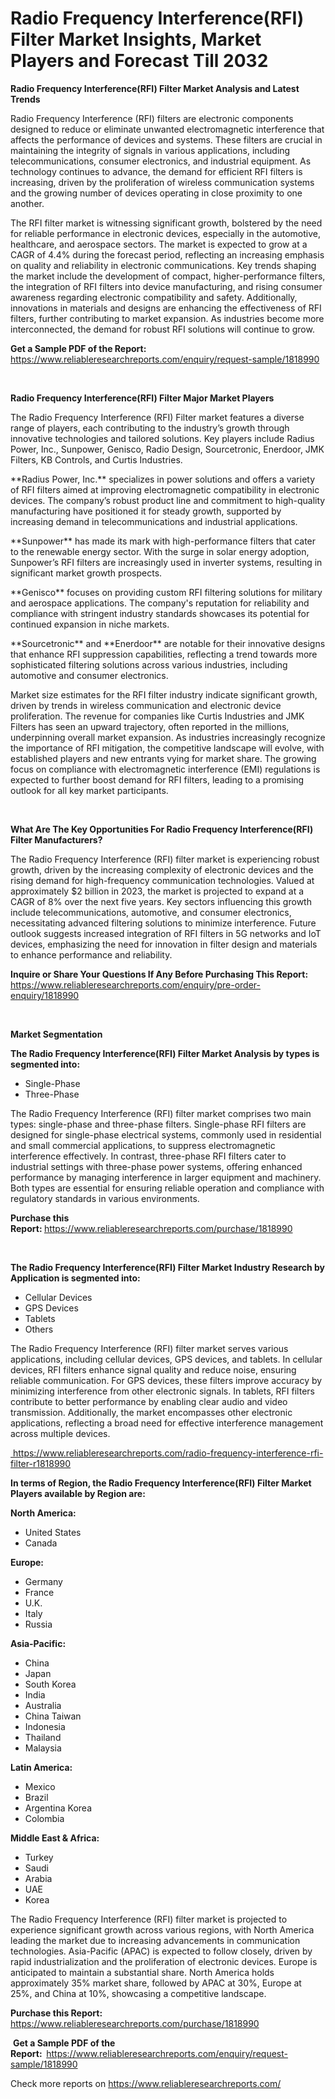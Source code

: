 <p><h1>Radio Frequency Interference(RFI) Filter Market Insights, Market Players and Forecast Till 2032</h1></p><p><strong>Radio Frequency Interference(RFI) Filter Market Analysis and Latest Trends</strong></p>
<p><p>Radio Frequency Interference (RFI) filters are electronic components designed to reduce or eliminate unwanted electromagnetic interference that affects the performance of devices and systems. These filters are crucial in maintaining the integrity of signals in various applications, including telecommunications, consumer electronics, and industrial equipment. As technology continues to advance, the demand for efficient RFI filters is increasing, driven by the proliferation of wireless communication systems and the growing number of devices operating in close proximity to one another.</p><p>The RFI filter market is witnessing significant growth, bolstered by the need for reliable performance in electronic devices, especially in the automotive, healthcare, and aerospace sectors. The market is expected to grow at a CAGR of 4.4% during the forecast period, reflecting an increasing emphasis on quality and reliability in electronic communications. Key trends shaping the market include the development of compact, higher-performance filters, the integration of RFI filters into device manufacturing, and rising consumer awareness regarding electronic compatibility and safety. Additionally, innovations in materials and designs are enhancing the effectiveness of RFI filters, further contributing to market expansion. As industries become more interconnected, the demand for robust RFI solutions will continue to grow.</p></p>
<p><strong>Get a Sample PDF of the Report:&nbsp;</strong> <a href="https://www.reliableresearchreports.com/enquiry/request-sample/1818990?utm_campaign=2296&utm_medium=2&utm_source=Github&utm_content=ia&utm_term=06042025&utm_id=radio-frequency-interferencerfi-filter">https://www.reliableresearchreports.com/enquiry/request-sample/1818990</a></p>
<p>&nbsp;</p>
<p><strong>Radio Frequency Interference(RFI) Filter Major Market Players</strong></p>
<p><p>The Radio Frequency Interference (RFI) Filter market features a diverse range of players, each contributing to the industry’s growth through innovative technologies and tailored solutions. Key players include Radius Power, Inc., Sunpower, Genisco, Radio Design, Sourcetronic, Enerdoor, JMK Filters, KB Controls, and Curtis Industries.</p><p>**Radius Power, Inc.** specializes in power solutions and offers a variety of RFI filters aimed at improving electromagnetic compatibility in electronic devices. The company’s robust product line and commitment to high-quality manufacturing have positioned it for steady growth, supported by increasing demand in telecommunications and industrial applications.</p><p>**Sunpower** has made its mark with high-performance filters that cater to the renewable energy sector. With the surge in solar energy adoption, Sunpower’s RFI filters are increasingly used in inverter systems, resulting in significant market growth prospects.</p><p>**Genisco** focuses on providing custom RFI filtering solutions for military and aerospace applications. The company's reputation for reliability and compliance with stringent industry standards showcases its potential for continued expansion in niche markets.</p><p>**Sourcetronic** and **Enerdoor** are notable for their innovative designs that enhance RFI suppression capabilities, reflecting a trend towards more sophisticated filtering solutions across various industries, including automotive and consumer electronics.</p><p>Market size estimates for the RFI filter industry indicate significant growth, driven by trends in wireless communication and electronic device proliferation. The revenue for companies like Curtis Industries and JMK Filters has seen an upward trajectory, often reported in the millions, underpinning overall market expansion. As industries increasingly recognize the importance of RFI mitigation, the competitive landscape will evolve, with established players and new entrants vying for market share. The growing focus on compliance with electromagnetic interference (EMI) regulations is expected to further boost demand for RFI filters, leading to a promising outlook for all key market participants.</p></p>
<p>&nbsp;</p>
<p><strong>What Are The Key Opportunities For Radio Frequency Interference(RFI) Filter Manufacturers?</strong></p>
<p><p>The Radio Frequency Interference (RFI) filter market is experiencing robust growth, driven by the increasing complexity of electronic devices and the rising demand for high-frequency communication technologies. Valued at approximately $2 billion in 2023, the market is projected to expand at a CAGR of 8% over the next five years. Key sectors influencing this growth include telecommunications, automotive, and consumer electronics, necessitating advanced filtering solutions to minimize interference. Future outlook suggests increased integration of RFI filters in 5G networks and IoT devices, emphasizing the need for innovation in filter design and materials to enhance performance and reliability.</p></p>
<p><strong>Inquire or Share Your Questions If Any Before Purchasing This Report:</strong> <a href="https://www.reliableresearchreports.com/enquiry/pre-order-enquiry/1818990?utm_campaign=2296&utm_medium=2&utm_source=Github&utm_content=ia&utm_term=06042025&utm_id=radio-frequency-interferencerfi-filter">https://www.reliableresearchreports.com/enquiry/pre-order-enquiry/1818990</a></p>
<p>&nbsp;</p>
<p><strong>Market Segmentation</strong></p>
<p><strong>The Radio Frequency Interference(RFI) Filter Market Analysis by types is segmented into:</strong></p>
<p><ul><li>Single-Phase</li><li>Three-Phase</li></ul></p>
<p><p>The Radio Frequency Interference (RFI) filter market comprises two main types: single-phase and three-phase filters. Single-phase RFI filters are designed for single-phase electrical systems, commonly used in residential and small commercial applications, to suppress electromagnetic interference effectively. In contrast, three-phase RFI filters cater to industrial settings with three-phase power systems, offering enhanced performance by managing interference in larger equipment and machinery. Both types are essential for ensuring reliable operation and compliance with regulatory standards in various environments.</p></p>
<p><strong>Purchase this Report:&nbsp;</strong><a href="https://www.reliableresearchreports.com/purchase/1818990?utm_campaign=2296&utm_medium=2&utm_source=Github&utm_content=ia&utm_term=06042025&utm_id=radio-frequency-interferencerfi-filter">https://www.reliableresearchreports.com/purchase/1818990</a></p>
<p>&nbsp;</p>
<p><strong>The Radio Frequency Interference(RFI) Filter Market Industry Research by Application is segmented into:</strong></p>
<p><ul><li>Cellular Devices</li><li>GPS Devices</li><li>Tablets</li><li>Others</li></ul></p>
<p><p>The Radio Frequency Interference (RFI) filter market serves various applications, including cellular devices, GPS devices, and tablets. In cellular devices, RFI filters enhance signal quality and reduce noise, ensuring reliable communication. For GPS devices, these filters improve accuracy by minimizing interference from other electronic signals. In tablets, RFI filters contribute to better performance by enabling clear audio and video transmission. Additionally, the market encompasses other electronic applications, reflecting a broad need for effective interference management across multiple devices.</p></p>
<p><a href="https://www.reliableresearchreports.com/radio-frequency-interference-rfi-filter-r1818990?utm_campaign=2296&utm_medium=2&utm_source=Github&utm_content=ia&utm_term=06042025&utm_id=radio-frequency-interferencerfi-filter">&nbsp;https://www.reliableresearchreports.com/radio-frequency-interference-rfi-filter-r1818990</a></p>
<p><strong>In terms of Region, the Radio Frequency Interference(RFI) Filter Market Players available by Region are:</strong></p>
<p>
    <p> <strong> North America: </strong>
        <ul>
            <li>United States</li>
            <li>Canada</li>
        </ul>
        </p> 
    <p> <strong> Europe: </strong>
        <ul>
            <li>Germany</li>
            <li>France</li>
            <li>U.K.</li>
            <li>Italy</li>
            <li>Russia</li>
        </ul>
        </p> 
    <p> <strong> Asia-Pacific: </strong>
        <ul>
            <li>China</li>
            <li>Japan</li>
            <li>South Korea</li>
            <li>India</li>
            <li>Australia</li>
            <li>China Taiwan</li>
            <li>Indonesia</li>
            <li>Thailand</li>
            <li>Malaysia</li>
        </ul>
        </p> 
    <p> <strong> Latin America: </strong>
        <ul>
            <li>Mexico</li>
            <li>Brazil</li>
            <li>Argentina Korea</li>
            <li>Colombia</li>
        </ul>
        </p> 
    <p> <strong> Middle East & Africa: </strong>
        <ul>
            <li>Turkey</li>
            <li>Saudi</li>
            <li>Arabia</li>
            <li>UAE</li>
            <li>Korea</li>
        </ul>
    </p>
    </p>
<p><p>The Radio Frequency Interference (RFI) filter market is projected to experience significant growth across various regions, with North America leading the market due to increasing advancements in communication technologies. Asia-Pacific (APAC) is expected to follow closely, driven by rapid industrialization and the proliferation of electronic devices. Europe is anticipated to maintain a substantial share. North America holds approximately 35% market share, followed by APAC at 30%, Europe at 25%, and China at 10%, showcasing a competitive landscape.</p></p>
<p><strong>Purchase this Report: </strong><a href="https://www.reliableresearchreports.com/purchase/1818990?utm_campaign=2296&utm_medium=2&utm_source=Github&utm_content=ia&utm_term=06042025&utm_id=radio-frequency-interferencerfi-filter">https://www.reliableresearchreports.com/purchase/1818990</a></p>
<p>&nbsp;<strong>Get a Sample PDF of the Report:&nbsp;&nbsp;</strong><a href="https://www.reliableresearchreports.com/enquiry/request-sample/1818990?utm_campaign=2296&utm_medium=2&utm_source=Github&utm_content=ia&utm_term=06042025&utm_id=radio-frequency-interferencerfi-filter">https://www.reliableresearchreports.com/enquiry/request-sample/1818990</a></p>
<p><strong></strong></p>
<p>Check more reports on <a href="https://www.reliableresearchreports.com/?utm_campaign=2296&utm_medium=2&utm_source=Github&utm_content=ia&utm_term=06042025&utm_id=radio-frequency-interferencerfi-filter">https://www.reliableresearchreports.com/</a></p>